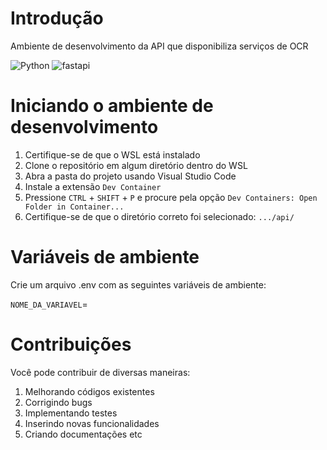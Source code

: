 # Introdução
Ambiente de desenvolvimento da API que disponibiliza serviços de OCR

![Python](https://img.shields.io/badge/Python-3.12-blue)
![fastapi](https://img.shields.io/badge/fastapi-0.115.6-green)

# Iniciando o ambiente de desenvolvimento
1. Certifique-se de que o WSL está instalado
2. Clone o repositório em algum diretório dentro do WSL
3. Abra a pasta do projeto usando Visual Studio Code
4. Instale a extensão `Dev Container`
5. Pressione `CTRL` + `SHIFT` + `P` e procure pela opção `Dev Containers: Open Folder in Container...`
6. Certifique-se de que o diretório correto foi selecionado: `.../api/`

# Variáveis de ambiente
Crie um arquivo .env com as seguintes variáveis de ambiente:

`NOME_DA_VARIAVEL`=

# Contribuições
Você pode contribuir de diversas maneiras:
1. Melhorando códigos existentes
2. Corrigindo bugs
3. Implementando testes
4. Inserindo novas funcionalidades
5. Criando documentações etc
